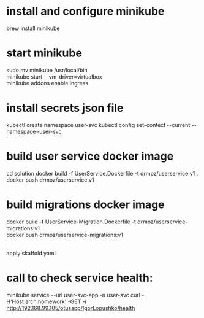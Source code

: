 # install and configure minikube<br />
brew install minikube<br />
# start minikube
sudo mv minikube /usr/local/bin<br />
minikube start --vm-driver=virtualbox<br />
minikube addons enable ingress<br />
# install secrets json file<br />
kubectl create namespace user-svc
kubectl config set-context --current --namespace=user-svc
# build user service docker image<br />
cd solution
docker build -f UserService.Dockerfile -t drmoz/userservice:v1 .<br />
docker push drmoz/userservice:v1
# build migrations docker image<br />
docker build -f UserService-Migration.Dockerfile -t drmoz/userservice-migrations:v1 .<br />
docker push drmoz/userservice-migrations:v1<br /><br />

apply skaffold.yaml<br/>

# call to check service health:<br/>
minikube service --url user-svc-app -n user-svc
curl -H'Host:arch.homework' -GET -i http://192.168.99.105/otusapp/IgorLopushko/health